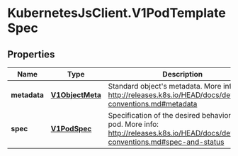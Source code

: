 # KubernetesJsClient.V1PodTemplateSpec

## Properties
Name | Type | Description | Notes
------------ | ------------- | ------------- | -------------
**metadata** | [**V1ObjectMeta**](V1ObjectMeta.md) | Standard object&#39;s metadata. More info: http://releases.k8s.io/HEAD/docs/devel/api-conventions.md#metadata | [optional] 
**spec** | [**V1PodSpec**](V1PodSpec.md) | Specification of the desired behavior of the pod. More info: http://releases.k8s.io/HEAD/docs/devel/api-conventions.md#spec-and-status | [optional] 


